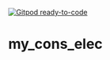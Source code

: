 [![Gitpod ready-to-code](https://img.shields.io/badge/Gitpod-ready--to--code-blue?logo=gitpod)](https://gitpod.io/#https://github.com/KurayamiNoDaiTenshi-s/my_cons_elec)

# my_cons_elec